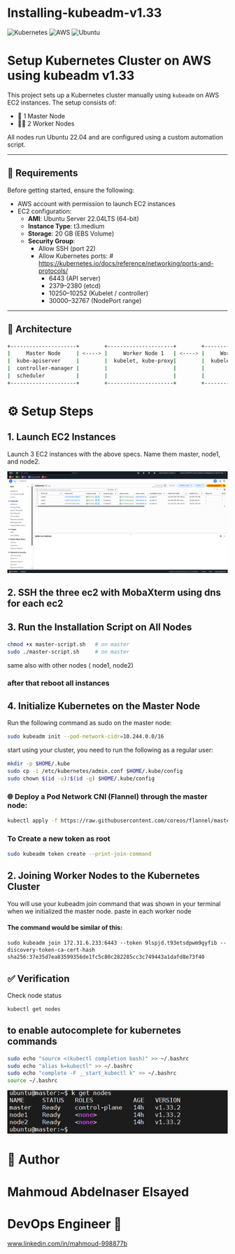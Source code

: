 # Installing-kubeadm-v1.33 
![Kubernetes](https://img.shields.io/badge/K8s-kubeadm-blue?logo=kubernetes)  ![AWS](https://img.shields.io/badge/Cloud-AWS-232F3E?logo=amazon-aws&logoColor=white)  ![Ubuntu](https://img.shields.io/badge/OS-Ubuntu%2020.04-orange?logo=ubuntu)

# Setup Kubernetes Cluster on AWS using kubeadm v1.33

This project sets up a Kubernetes cluster manually using `kubeadm` on AWS EC2 instances. The setup consists of:

- 👑   1 Master Node
- 🧑‍💻 2 Worker Nodes

All nodes run Ubuntu 22.04 and are configured using a custom automation script.

---

## 🧰 Requirements

Before getting started, ensure the following:

- AWS account with permission to launch EC2 instances
- EC2 configuration:
  - **AMI**: Ubuntu Server 22.04LTS (64-bit)
  - **Instance Type**: t3.medium
  - **Storage**: 20 GB (EBS Volume)
  - **Security Group**:
    - Allow SSH (port 22)
    - Allow Kubernetes ports: # https://kubernetes.io/docs/reference/networking/ports-and-protocols/
      - 6443 (API server)
      - 2379–2380 (etcd)
      - 10250–10252 (Kubelet / controller)
      - 30000–32767 (NodePort range)
---

## 🧱 Architecture

```bash
+---------------------+        +---------------------+        +---------------------+
|     Master Node     | <----> |     Worker Node 1   | <----> |     Worker Node 2   |
|  kube-apiserver     |        |  kubelet, kube-proxy|        |  kubelet, kube-proxy|
|  controller-manager |        |                     |        |                     |
|  scheduler          |        |                     |        |                     |
+---------------------+        +---------------------+        +---------------------+
```
# ⚙️ Setup Steps
## 1. Launch EC2 Instances
Launch 3 EC2 instances with the above specs.
Name them master, node1, and node2.

![alt text](images/ec2s.png)

## 2. SSH the three ec2 with MobaXterm using dns for each ec2

## 3. Run the Installation Script on All Nodes
```bash
chmod +x master-script.sh   # on master 
sudo ./master-script.sh     # on master
```
same also with other nodes ( node1, node2)
### after that reboot all instances

## 4. Initialize Kubernetes on the Master Node
Run the following command as sudo on the master node:
```bash
sudo kubeadm init --pod-network-cidr=10.244.0.0/16
```
start using your cluster, you need to run the following as a regular user:
```bash
mkdir -p $HOME/.kube
sudo cp -i /etc/kubernetes/admin.conf $HOME/.kube/config
sudo chown $(id -u):$(id -g) $HOME/.kube/config
```
### 🌐 Deploy a Pod Network CNI (Flannel)  through the master node:
```bash
kubectl apply -f https://raw.githubusercontent.com/coreos/flannel/master/Documentation/kubeflannel.yml
```
### To Create a new token as root
```bash
sudo kubeadm token create --print-join-command  
```


##  2. Joining Worker Nodes to the Kubernetes Cluster
You will use your kubeadm join command that was shown in your terminal when we initialized the master node.
paste in each worker node
#### The command would be similar of this:
```
sudo kubeadm join 172.31.6.233:6443 --token 9lspjd.t93etsdpwm9gyfib --
discovery-token-ca-cert-hash
sha256:37e35d7ea83599356de1fc5c80c282285cc3c749443a1dafd8e73f40
```
## ✅ Verification
Check node status
```
kubectl get nodes
```
## to enable autocomplete for kubernetes commands
```bash
sudo echo "source <(kubectl completion bash)" >> ~/.bashrc
sudo echo "alias k=kubectl" >> ~/.bashrc
sudo echo "complete -F __start_kubectl k" >> ~/.bashrc
source ~/.bashrc
```

![alt text](images/getnodes.png)

# 📂 Author 
# Mahmoud Abdelnaser Elsayed
# DevOps Engineer 🚀
www.linkedin.com/in/mahmoud-998877b





